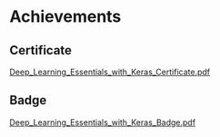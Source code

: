 

# Achievements
## Certificate
[Deep_Learning_Essentials_with_Keras_Certificate.pdf](https://prod-files-secure.s3.us-west-2.amazonaws.com/03e82b26-cccb-4906-bb56-adabcbdc0655/f5cf1405-8a02-49a4-beb6-3d50b033ba6e/Deep_Learning_Essentials_with_Keras_Certificate.pdf?X-Amz-Algorithm=AWS4-HMAC-SHA256&X-Amz-Content-Sha256=UNSIGNED-PAYLOAD&X-Amz-Credential=ASIAZI2LB466QM7MLPXB%2F20250129%2Fus-west-2%2Fs3%2Faws4_request&X-Amz-Date=20250129T182002Z&X-Amz-Expires=3600&X-Amz-Security-Token=IQoJb3JpZ2luX2VjEIr%2F%2F%2F%2F%2F%2F%2F%2F%2F%2FwEaCXVzLXdlc3QtMiJGMEQCIA%2BHK33CFWFkfCbMkBrUANbltLMrIrJ86HV1IHUTKw93AiAza8Arqp57MpbIMfnQbGq5uUXIENK9oQhvRUckQTULBSqIBAiT%2F%2F%2F%2F%2F%2F%2F%2F%2F%2F8BEAAaDDYzNzQyMzE4MzgwNSIM%2FRYXvEtGl%2FxyxT7jKtwDwoyy89Gz3F9rr4BtvN%2BSzMAqcF9N%2FqMSjjYPANFmIiFcVdqh%2FX9dy5OcdD0YOX0Lb3qELTykZxrliwlOmZFKTfEMe4ZRBNokdixXvOwPRLGTULDdx2xRwU0JWQSSvLY1HAzyFi8BMKKqLi2e3DVe1MEeRryBRbOttALqnbbKbk0iqJHkuv3d5fkS2izozjI678TckunCDauNazYTIvHSNANPwOEfkRihIt8MtRnDZINr1ZTii%2FpED6AO5XeW2YgHuobqgX9tl95aJpEh6yKjFYiD8wnvJWq59wzKRqqK8MmrowYFHkGFrZDbhhtsNw1k5SCaCoaZ04E3Iov0NWLI8s3O3nq7ySs%2BVYU4OVQ8%2BTI%2BJxIfwlkq71xrUhWUZKPxQDcsj2vEzwyonZcEsxvoIgSsdu6rETqdchitUev9Yc0uBxLona3HPzj%2B7ybwZSC9UZgcyuyl%2Frrx8R6RQN%2BhPaScemSrztoocCZ%2FY63JCNDPQv4hzuLj9o6GjitP0LO3E%2FCrpQVhuWmvBwuyB8JCMaqMJVV8D%2F4YOHDKZVqWxUUownl5rFooPwmpz99h4jvQW8JtlGILR4PvT71EORiXCXvMWolw5KKEzaLNGlyzeX7CkKos2tQqAfwfyrQwjtjpvAY6pgEH4IG6xrX9B11Q3MobzWueJCeIP9xhxhtHdbyF3bBz2rzQN7FHkGXJNrkQLrkTE4nObba%2BGO73C16yjBLGAK%2FXqll35H4o1AtlHyAAqt1sr%2F4AKpxJtb%2FhE6SKg7IvCqFBbhP24Qr77W0gvUPbYaB3kgiHeUeL6w5%2FAQtQPizxYuZ4lPG0jxOOO2ZlM125sN%2BJ8DsEamido3WowOjRlH1JYCchutWe&X-Amz-Signature=5e33b54364240cdd49a17ae99e5c21eab39da117753c5dbde334f6ce6145c9d0&X-Amz-SignedHeaders=host&x-id=GetObject)
## Badge
[Deep_Learning_Essentials_with_Keras_Badge.pdf](https://prod-files-secure.s3.us-west-2.amazonaws.com/03e82b26-cccb-4906-bb56-adabcbdc0655/5c209097-6d96-477f-a031-edc11aa6225f/Deep_Learning_Essentials_with_Keras_Badge.pdf?X-Amz-Algorithm=AWS4-HMAC-SHA256&X-Amz-Content-Sha256=UNSIGNED-PAYLOAD&X-Amz-Credential=ASIAZI2LB466QM7MLPXB%2F20250129%2Fus-west-2%2Fs3%2Faws4_request&X-Amz-Date=20250129T182002Z&X-Amz-Expires=3600&X-Amz-Security-Token=IQoJb3JpZ2luX2VjEIr%2F%2F%2F%2F%2F%2F%2F%2F%2F%2FwEaCXVzLXdlc3QtMiJGMEQCIA%2BHK33CFWFkfCbMkBrUANbltLMrIrJ86HV1IHUTKw93AiAza8Arqp57MpbIMfnQbGq5uUXIENK9oQhvRUckQTULBSqIBAiT%2F%2F%2F%2F%2F%2F%2F%2F%2F%2F8BEAAaDDYzNzQyMzE4MzgwNSIM%2FRYXvEtGl%2FxyxT7jKtwDwoyy89Gz3F9rr4BtvN%2BSzMAqcF9N%2FqMSjjYPANFmIiFcVdqh%2FX9dy5OcdD0YOX0Lb3qELTykZxrliwlOmZFKTfEMe4ZRBNokdixXvOwPRLGTULDdx2xRwU0JWQSSvLY1HAzyFi8BMKKqLi2e3DVe1MEeRryBRbOttALqnbbKbk0iqJHkuv3d5fkS2izozjI678TckunCDauNazYTIvHSNANPwOEfkRihIt8MtRnDZINr1ZTii%2FpED6AO5XeW2YgHuobqgX9tl95aJpEh6yKjFYiD8wnvJWq59wzKRqqK8MmrowYFHkGFrZDbhhtsNw1k5SCaCoaZ04E3Iov0NWLI8s3O3nq7ySs%2BVYU4OVQ8%2BTI%2BJxIfwlkq71xrUhWUZKPxQDcsj2vEzwyonZcEsxvoIgSsdu6rETqdchitUev9Yc0uBxLona3HPzj%2B7ybwZSC9UZgcyuyl%2Frrx8R6RQN%2BhPaScemSrztoocCZ%2FY63JCNDPQv4hzuLj9o6GjitP0LO3E%2FCrpQVhuWmvBwuyB8JCMaqMJVV8D%2F4YOHDKZVqWxUUownl5rFooPwmpz99h4jvQW8JtlGILR4PvT71EORiXCXvMWolw5KKEzaLNGlyzeX7CkKos2tQqAfwfyrQwjtjpvAY6pgEH4IG6xrX9B11Q3MobzWueJCeIP9xhxhtHdbyF3bBz2rzQN7FHkGXJNrkQLrkTE4nObba%2BGO73C16yjBLGAK%2FXqll35H4o1AtlHyAAqt1sr%2F4AKpxJtb%2FhE6SKg7IvCqFBbhP24Qr77W0gvUPbYaB3kgiHeUeL6w5%2FAQtQPizxYuZ4lPG0jxOOO2ZlM125sN%2BJ8DsEamido3WowOjRlH1JYCchutWe&X-Amz-Signature=012872d47c29284ab9300c829968f11564910ba81c18ce695b54ed150589d72d&X-Amz-SignedHeaders=host&x-id=GetObject)

